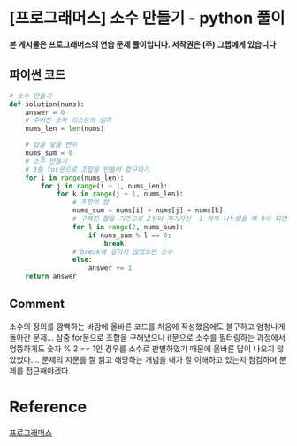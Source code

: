 
# [프로그래머스] 소수 만들기 - python 풀이

**본 게시물은 프로그래머스의 연습 문제 풀이입니다. 저작권은 (주) 그랩에게 있습니다**

## 파이썬 코드

```python
# 소수 만들기
def solution(nums):
    answer = 0
    # 주어진 숫자 리스트의 길이
    nums_len = len(nums)

    # 합을 넣을 변수
    nums_sum = 0
    # 소수 만들기
    # 3중 for문으로 조합을 만들어 합구하기
    for i in range(nums_len):
        for j in range(i + 1, nums_len):
            for k in range(j + 1, nums_len):
                # 조합의 합
                nums_sum = nums[i] + nums[j] + nums[k]
                # 구해진 합을 기준으로 2부터 자기자신 -1 까지 나누었을 때 0이 되면 소수가 아니다.
                for l in range(2, nums_sum):
                    if nums_sum % l == 0:
                        break
                # break에 걸리지 않았으면 소수
                else:
                    answer += 1
    return answer
```



## Comment

소수의 정의를 깜빡하는 바람에 올바른 코드를 처음에 작성했음에도 불구하고 엄청나게 돌아간 문제... 삼중 for문으로 조합을 구해냈으나 if문으로 소수를 필터링하는 과정에서 엉뚱하게도 숫자 % 2 == 1인 경우를 소수로 판별하였기 때문에 올바른 답이 나오지 않았었다.... 문제의 지문를 잘 읽고 해당하는 개념을 내가 잘 이해하고 있는지 점검하며 문제를 접근해야겠다.

# Reference

[프로그래머스](https://programmers.co.kr)

